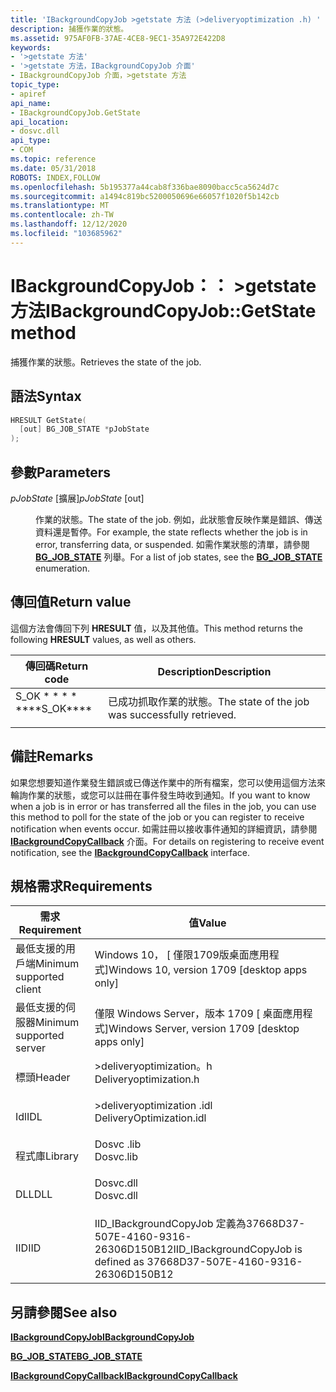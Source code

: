 ```yaml
---
title: 'IBackgroundCopyJob >getstate 方法 (>deliveryoptimization .h) '
description: 捕獲作業的狀態。
ms.assetid: 975AF0FB-37AE-4CE8-9EC1-35A972E422D8
keywords:
- '>getstate 方法'
- '>getstate 方法，IBackgroundCopyJob 介面'
- IBackgroundCopyJob 介面，>getstate 方法
topic_type:
- apiref
api_name:
- IBackgroundCopyJob.GetState
api_location:
- dosvc.dll
api_type:
- COM
ms.topic: reference
ms.date: 05/31/2018
ROBOTS: INDEX,FOLLOW
ms.openlocfilehash: 5b195377a44cab8f336bae8090bacc5ca5624d7c
ms.sourcegitcommit: a1494c819bc5200050696e66057f1020f5b142cb
ms.translationtype: MT
ms.contentlocale: zh-TW
ms.lasthandoff: 12/12/2020
ms.locfileid: "103685962"
---
```

# <a name="ibackgroundcopyjobgetstate-method"></a><span data-ttu-id="7c5d2-106">IBackgroundCopyJob：： >getstate 方法</span><span class="sxs-lookup"><span data-stu-id="7c5d2-106">IBackgroundCopyJob::GetState method</span></span>

<span data-ttu-id="7c5d2-107">捕獲作業的狀態。</span><span class="sxs-lookup"><span data-stu-id="7c5d2-107">Retrieves the state of the job.</span></span>

## <a name="syntax"></a><span data-ttu-id="7c5d2-108">語法</span><span class="sxs-lookup"><span data-stu-id="7c5d2-108">Syntax</span></span>


```C++
HRESULT GetState(
  [out] BG_JOB_STATE *pJobState
);
```



## <a name="parameters"></a><span data-ttu-id="7c5d2-109">參數</span><span class="sxs-lookup"><span data-stu-id="7c5d2-109">Parameters</span></span>

<dl> <dt>

<span data-ttu-id="7c5d2-110">*pJobState* \[擴展\]</span><span class="sxs-lookup"><span data-stu-id="7c5d2-110">*pJobState* \[out\]</span></span>
</dt> <dd>

<span data-ttu-id="7c5d2-111">作業的狀態。</span><span class="sxs-lookup"><span data-stu-id="7c5d2-111">The state of the job.</span></span> <span data-ttu-id="7c5d2-112">例如，此狀態會反映作業是錯誤、傳送資料還是暫停。</span><span class="sxs-lookup"><span data-stu-id="7c5d2-112">For example, the state reflects whether the job is in error, transferring data, or suspended.</span></span> <span data-ttu-id="7c5d2-113">如需作業狀態的清單，請參閱 [**BG_JOB_STATE**](bg-job-state-.md) 列舉。</span><span class="sxs-lookup"><span data-stu-id="7c5d2-113">For a list of job states, see the [**BG_JOB_STATE**](bg-job-state-.md) enumeration.</span></span>

</dd> </dl>

## <a name="return-value"></a><span data-ttu-id="7c5d2-114">傳回值</span><span class="sxs-lookup"><span data-stu-id="7c5d2-114">Return value</span></span>

<span data-ttu-id="7c5d2-115">這個方法會傳回下列 **HRESULT** 值，以及其他值。</span><span class="sxs-lookup"><span data-stu-id="7c5d2-115">This method returns the following **HRESULT** values, as well as others.</span></span>



| <span data-ttu-id="7c5d2-116">傳回碼</span><span class="sxs-lookup"><span data-stu-id="7c5d2-116">Return code</span></span>                                                                              | <span data-ttu-id="7c5d2-117">Description</span><span class="sxs-lookup"><span data-stu-id="7c5d2-117">Description</span></span>                                                 |
|------------------------------------------------------------------------------------------|-------------------------------------------------------------|
| <dl> <span data-ttu-id="7c5d2-118"><dt>S_OK \* \* \* \*</dt></span><span class="sxs-lookup"><span data-stu-id="7c5d2-118"><dt>\*\*\*\*S_OK\*\*\*\*</dt></span></span> </dl> | <span data-ttu-id="7c5d2-119">已成功抓取作業的狀態。</span><span class="sxs-lookup"><span data-stu-id="7c5d2-119">The state of the job was successfully retrieved.</span></span><br/> |



 

## <a name="remarks"></a><span data-ttu-id="7c5d2-120">備註</span><span class="sxs-lookup"><span data-stu-id="7c5d2-120">Remarks</span></span>

<span data-ttu-id="7c5d2-121">如果您想要知道作業發生錯誤或已傳送作業中的所有檔案，您可以使用這個方法來輪詢作業的狀態，或您可以註冊在事件發生時收到通知。</span><span class="sxs-lookup"><span data-stu-id="7c5d2-121">If you want to know when a job is in error or has transferred all the files in the job, you can use this method to poll for the state of the job or you can register to receive notification when events occur.</span></span> <span data-ttu-id="7c5d2-122">如需註冊以接收事件通知的詳細資訊，請參閱 [**IBackgroundCopyCallback**](ibackgroundcopycallback.md) 介面。</span><span class="sxs-lookup"><span data-stu-id="7c5d2-122">For details on registering to receive event notification, see the [**IBackgroundCopyCallback**](ibackgroundcopycallback.md) interface.</span></span>

## <a name="requirements"></a><span data-ttu-id="7c5d2-123">規格需求</span><span class="sxs-lookup"><span data-stu-id="7c5d2-123">Requirements</span></span>



| <span data-ttu-id="7c5d2-124">需求</span><span class="sxs-lookup"><span data-stu-id="7c5d2-124">Requirement</span></span> | <span data-ttu-id="7c5d2-125">值</span><span class="sxs-lookup"><span data-stu-id="7c5d2-125">Value</span></span> |
|-------------------------------------|-----------------------------------------------------------------------------------------------------|
| <span data-ttu-id="7c5d2-126">最低支援的用戶端</span><span class="sxs-lookup"><span data-stu-id="7c5d2-126">Minimum supported client</span></span><br/> | <span data-ttu-id="7c5d2-127">Windows 10， \[ 僅限1709版桌面應用程式\]</span><span class="sxs-lookup"><span data-stu-id="7c5d2-127">Windows 10, version 1709 \[desktop apps only\]</span></span><br/>                                           |
| <span data-ttu-id="7c5d2-128">最低支援的伺服器</span><span class="sxs-lookup"><span data-stu-id="7c5d2-128">Minimum supported server</span></span><br/> | <span data-ttu-id="7c5d2-129">僅限 Windows Server，版本 1709 \[ 桌面應用程式\]</span><span class="sxs-lookup"><span data-stu-id="7c5d2-129">Windows Server, version 1709 \[desktop apps only\]</span></span><br/>                                       |
| <span data-ttu-id="7c5d2-130">標頭</span><span class="sxs-lookup"><span data-stu-id="7c5d2-130">Header</span></span><br/>                   | <dl> <span data-ttu-id="7c5d2-131"><dt>>deliveryoptimization。h</dt></span><span class="sxs-lookup"><span data-stu-id="7c5d2-131"><dt>Deliveryoptimization.h</dt></span></span> </dl>   |
| <span data-ttu-id="7c5d2-132">Idl</span><span class="sxs-lookup"><span data-stu-id="7c5d2-132">IDL</span></span><br/>                      | <dl> <span data-ttu-id="7c5d2-133"><dt>>deliveryoptimization .idl</dt></span><span class="sxs-lookup"><span data-stu-id="7c5d2-133"><dt>DeliveryOptimization.idl</dt></span></span> </dl> |
| <span data-ttu-id="7c5d2-134">程式庫</span><span class="sxs-lookup"><span data-stu-id="7c5d2-134">Library</span></span><br/>                  | <dl> <span data-ttu-id="7c5d2-135"><dt>Dosvc .lib</dt></span><span class="sxs-lookup"><span data-stu-id="7c5d2-135"><dt>Dosvc.lib</dt></span></span> </dl>                |
| <span data-ttu-id="7c5d2-136">DLL</span><span class="sxs-lookup"><span data-stu-id="7c5d2-136">DLL</span></span><br/>                      | <dl> <span data-ttu-id="7c5d2-137"><dt>Dosvc.dll</dt></span><span class="sxs-lookup"><span data-stu-id="7c5d2-137"><dt>Dosvc.dll</dt></span></span> </dl>                |
| <span data-ttu-id="7c5d2-138">IID</span><span class="sxs-lookup"><span data-stu-id="7c5d2-138">IID</span></span><br/>                      | <span data-ttu-id="7c5d2-139">IID_IBackgroundCopyJob 定義為37668D37-507E-4160-9316-26306D150B12</span><span class="sxs-lookup"><span data-stu-id="7c5d2-139">IID_IBackgroundCopyJob is defined as 37668D37-507E-4160-9316-26306D150B12</span></span><br/>               |



## <a name="see-also"></a><span data-ttu-id="7c5d2-140">另請參閱</span><span class="sxs-lookup"><span data-stu-id="7c5d2-140">See also</span></span>

<dl> <dt>

[<span data-ttu-id="7c5d2-141">**IBackgroundCopyJob**</span><span class="sxs-lookup"><span data-stu-id="7c5d2-141">**IBackgroundCopyJob**</span></span>](ibackgroundcopyjob-.md)
</dt> <dt>

[<span data-ttu-id="7c5d2-142">**BG_JOB_STATE**</span><span class="sxs-lookup"><span data-stu-id="7c5d2-142">**BG_JOB_STATE**</span></span>](bg-job-state-.md)
</dt> <dt>

[<span data-ttu-id="7c5d2-143">**IBackgroundCopyCallback**</span><span class="sxs-lookup"><span data-stu-id="7c5d2-143">**IBackgroundCopyCallback**</span></span>](ibackgroundcopycallback.md)
</dt> </dl>

 

 





